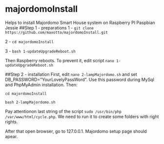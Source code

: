 # majordomoInstall
Helps to install Majordomo Smart House system on Raspberry PI Paspbian Jessie
##Step 1 - preparations
1 - `git clone https://github.com/maxotto/majordomoInstall.git`

2 - `cd majordomoInstall`

3 - `bash 1-updateUpgradeReboot.sh`

Then Raspberry reboots. To prevent it, edit script `nano 1-updateUpgradeReboot.sh`

##Step 2 - installation
First, edit `nano 2-lampMajordomo.sh` and set DB_PASSWORD="YourLovelyPassWord". Use this password during MySql and PhpMyAdmin installation. Then:

`cd majordomoInstall`

`bash 2-lampMajordomo.sh`

Pay attentionon last string of the script `sudo /usr/bin/php /var/www/html/cycle.php`. We need to run it to create some folders with right rights.

After that open browser, go to 127.0.0.1. Majordomo setup page should apear.


